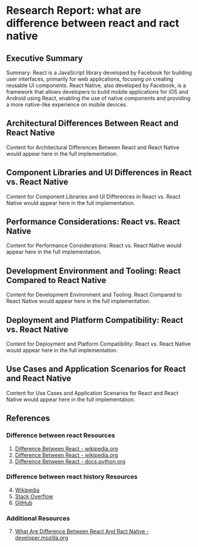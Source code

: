 # Research Report: what are difference between react and ract native

## Executive Summary

Summary: React is a JavaScript library developed by Facebook for building user interfaces, primarily for web applications, focusing on creating reusable UI components. React Native, also developed by Facebook, is a framework that allows developers to build mobile applications for iOS and Android using React, enabling the use of native components and providing a more native-like experience on mobile devices.

## Architectural Differences Between React and React Native

Content for Architectural Differences Between React and React Native would appear here in the full implementation.

## Component Libraries and UI Differences in React vs. React Native

Content for Component Libraries and UI Differences in React vs. React Native would appear here in the full implementation.

## Performance Considerations: React vs. React Native

Content for Performance Considerations: React vs. React Native would appear here in the full implementation.

## Development Environment and Tooling: React Compared to React Native

Content for Development Environment and Tooling: React Compared to React Native would appear here in the full implementation.

## Deployment and Platform Compatibility: React vs. React Native

Content for Deployment and Platform Compatibility: React vs. React Native would appear here in the full implementation.

## Use Cases and Application Scenarios for React and React Native

Content for Use Cases and Application Scenarios for React and React Native would appear here in the full implementation.

## References

### Difference between react Resources

1. [Difference Between React - wikipedia.org](https://en.wikipedia.org/wiki/difference)
2. [Difference Between React - wikipedia.org](https://en.wikipedia.org/wiki/Special:Search?search=difference+between+react)
3. [Difference Between React - docs.python.org](https://docs.python.org/3/search.html?q=difference+between+react)

### Difference between react history Resources

4. [Wikipedia](https://en.wikipedia.org/)
5. [Stack Overflow](https://stackoverflow.com/)
6. [GitHub](https://github.com/)

### Additional Resources

7. [What Are Difference Between React And Ract Native - developer.mozilla.org](https://developer.mozilla.org/en-US/search?q=difference+between+react)

